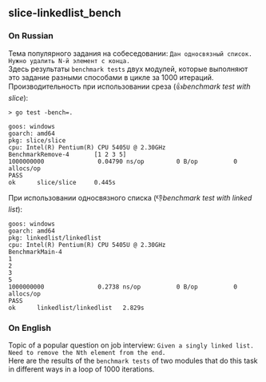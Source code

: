 ## slice-linkedlist_bench

### On Russian
Тема популярного задания на собеседовании: `Дан односвязный список. Нужно удалить N-й элемент с конца.`   
Здесь результаты `benchmark tests` двух модулей, которые выполняют это задание разными способами в цикле за 1000 итераций.  
Производительность при использовании среза (:+1:*benchmark test with slice*):

	> go test -bench=.

	goos: windows
	goarch: amd64
	pkg: slice/slice
	cpu: Intel(R) Pentium(R) CPU 5405U @ 2.30GHz
	BenchmarkRemove-4       [1 2 3 5]
	1000000000               0.04790 ns/op         0 B/op          0 allocs/op
	PASS
	ok      slice/slice     0.445s


При использовании односвязного списка (:-1:*benchmark test with linked list*):

	goos: windows
	goarch: amd64
	pkg: linkedlist/linkedlist
	cpu: Intel(R) Pentium(R) CPU 5405U @ 2.30GHz
	BenchmarkMain-4         
	1
	2
	3
	5
	1000000000               0.2738 ns/op          0 B/op          0 allocs/op
	PASS
	ok      linkedlist/linkedlist   2.829s

### On English

Topic of a popular question on job interview: `Given a singly linked list. Need to remove the Nth element from the end.`  
Here are the results of the `benchmark tests` of two modules that do this task in different ways in a loop of 1000 iterations.
